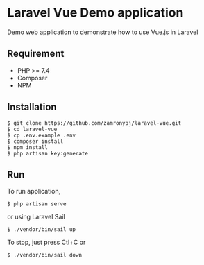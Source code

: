 # Laravel Vue Demo application

Demo web application to demonstrate how to use Vue.js in Laravel

## Requirement

- PHP >= 7.4
- Composer
- NPM

## Installation

```
$ git clone https://github.com/zamronypj/laravel-vue.git
$ cd laravel-vue
$ cp .env.example .env
$ composer install
$ npm install
$ php artisan key:generate
```

## Run

To run application,

```
$ php artisan serve
```

or using Laravel Sail

```
$ ./vendor/bin/sail up
```

To stop, just press Ctl+C or

```
$ ./vendor/bin/sail down
```
